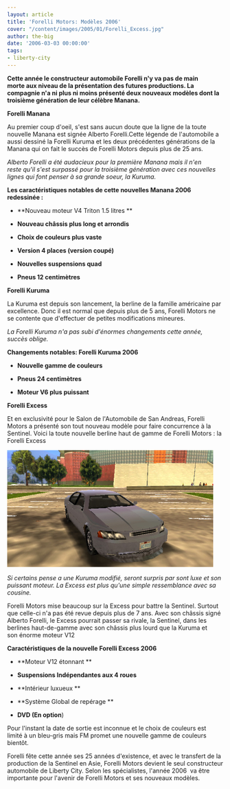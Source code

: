 ```yaml
---
layout: article
title: 'Forelli Motors: Modèles 2006'
cover: "/content/images/2005/01/Forelli_Excess.jpg"
author: the-big
date: '2006-03-03 00:00:00'
tags:
- liberty-city
---
```


 **Cette année le&nbsp;constructeur automobile Forelli n'y va pas de main morte&nbsp;aux niveau de la présentation des futures productions. La compagnie n'a ni plus ni moins présenté deux nouveaux modèles dont la troisième génération de leur célèbre Manana.**

**Forelli Manana**

Au premier coup d'oeil, s'est sans aucun doute que la ligne de la toute nouvelle Manana est&nbsp;signée Alberto Forelli.Cette légende de l'automobile a aussi dessiné&nbsp;la Forelli Kuruma&nbsp;et les deux précédentes générations de la Manana qui&nbsp;on fait le succès de Forelli Motors depuis plus de 25 ans.

_Alberto Forelli a été audacieux pour la première Manana mais il n'en reste&nbsp;qu'il s'est surpassé pour la troisième génération avec ces nouvelles lignes qui font penser&nbsp;à sa grande soeur, la Kuruma._

**Les&nbsp;caractéristiques notables de cette nouvelles Manana 2006 redessinée :**

- \*\*Nouveau moteur V4 Triton 1.5 litres&nbsp;\*\*

- **Nouveau&nbsp;châssis plus long et&nbsp;arrondis**

- **Choix de couleurs plus vaste**

- **Version 4 places&nbsp;(version coupé)**

- **Nouvelles suspensions quad**

- **Pneus 12 centimètres**

**Forelli Kuruma**

La&nbsp;Kuruma est depuis son lancement, la&nbsp;berline de la famille&nbsp;américaine par excellence. Donc il est normal&nbsp;que depuis plus de&nbsp;5 ans, Forelli Motors ne se contente que d'effectuer de petites modifications&nbsp;mineures.

_La Forelli Kuruma n'a pas subi d'énormes changements cette année, succès oblige._

**Changements notables:&nbsp;Forelli&nbsp;Kuruma 2006**

- **Nouvelle gamme de couleurs**

- **Pneus 24&nbsp;centimètres**

- **Moteur V6&nbsp;plus puissant**

**Forelli Excess**

Et en exclusivité pour le Salon de l'Automobile de San Andreas, Forelli Motors a présenté son tout nouveau modèle pour faire concurrence&nbsp;à la Sentinel.&nbsp;Voici la toute nouvelle berline haut de gamme de Forelli&nbsp;Motors : la Forelli Excess

![](  /content/images/2005/01/Forelli_Excess.jpg)

_Si certains pense a une Kuruma modifié, seront surpris par sont luxe et son puissant moteur. La Excess est plus qu'une simple&nbsp;ressemblance avec sa cousine._

Forelli Motors mise beaucoup sur la Excess pour battre la Sentinel. Surtout que&nbsp;celle-ci n'a pas&nbsp;été revue depuis plus de 7 ans. Avec son&nbsp;châssis signé Alberto Forelli, le Excess&nbsp;pourrait&nbsp;passer&nbsp;sa rivale, la Sentinel,&nbsp;dans les berlines haut-de-gamme avec&nbsp;son châssis plus lourd que la Kuruma et son&nbsp;énorme moteur V12

**Caractéristiques de la nouvelle Forelli Excess 2006**

- \*\*Moteur V12&nbsp;étonnant&nbsp;\*\*

- **Suspensions Indépendantes aux 4 roues**

- \*\*Intérieur&nbsp;luxueux&nbsp;\*\*

- \*\*Système&nbsp;Global de repérage&nbsp;\*\*

- **DVD (En option**)

Pour l'instant la date de sortie est inconnue et le choix de couleurs est limité&nbsp;à un&nbsp;bleu-gris mais FM promet une nouvelle gamme de couleurs bientôt.

Forelli fête cette année&nbsp;ses 25 années d'existence, et avec le transfert de la production de la Sentinel&nbsp;en Asie, Forelli Motors devient&nbsp;le&nbsp;seul&nbsp;constructeur automobile de Liberty City.&nbsp;Selon les spécialistes, l'année 2006 &nbsp;va être importante&nbsp;pour&nbsp;l'avenir de&nbsp;Forelli Motors&nbsp;et ses nouveaux modèles.

<!--kg-card-end: markdown-->
